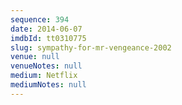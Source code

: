 ```yaml
---
sequence: 394
date: 2014-06-07
imdbId: tt0310775
slug: sympathy-for-mr-vengeance-2002
venue: null
venueNotes: null
medium: Netflix
mediumNotes: null
---
```

